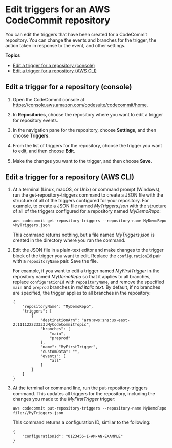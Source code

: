 # Edit triggers for an AWS CodeCommit repository<a name="how-to-notify-edit"></a>

You can edit the triggers that have been created for a CodeCommit repository\. You can change the events and branches for the trigger, the action taken in response to the event, and other settings\. 

**Topics**
+ [Edit a trigger for a repository \(console\)](#how-to-notify-edit-console)
+ [Edit a trigger for a repository \(AWS CLI\)](#how-to-notify-edit-cli)

## Edit a trigger for a repository \(console\)<a name="how-to-notify-edit-console"></a>

1. Open the CodeCommit console at [https://console\.aws\.amazon\.com/codesuite/codecommit/home](https://console.aws.amazon.com/codesuite/codecommit/home)\.

1. In **Repositories**, choose the repository where you want to edit a trigger for repository events\.

1. In the navigation pane for the repository, choose **Settings**, and then choose **Triggers**\.

1. From the list of triggers for the repository, choose the trigger you want to edit, and then choose **Edit**\. 

1. Make the changes you want to the trigger, and then choose **Save**\.

## Edit a trigger for a repository \(AWS CLI\)<a name="how-to-notify-edit-cli"></a>

1. At a terminal \(Linux, macOS, or Unix\) or command prompt \(Windows\), run the get\-repository\-triggers command to create a JSON file with the structure of all of the triggers configured for your repository\. For example, to create a JSON file named *MyTriggers\.json* with the structure of all of the triggers configured for a repository named *MyDemoRepo*:

   ```
   aws codecommit get-repository-triggers --repository-name MyDemoRepo >MyTriggers.json
   ```

   This command returns nothing, but a file named *MyTriggers\.json* is created in the directory where you ran the command\.

1. Edit the JSON file in a plain\-text editor and make changes to the trigger block of the trigger you want to edit\. Replace the `configurationId` pair with a `repositoryName` pair\. Save the file\.

   For example, if you want to edit a trigger named *MyFirstTrigger* in the repository named *MyDemoRepo* so that it applies to all branches, replace `configurationId` with `repositoryName`, and remove the specified `main` and `preprod` branches in *red italic text*\. By default, if no branches are specified, the trigger applies to all branches in the repository:

   ```
   {
       "repositoryName": "MyDemoRepo", 
       "triggers": [
           {
               "destinationArn": "arn:aws:sns:us-east-2:111122223333:MyCodeCommitTopic", 
               "branches": [
                   "main", 
                   "preprod"
               ], 
               "name": "MyFirstTrigger", 
               "customData": "", 
               "events": [
                   "all"
               ]
           }  
       ]
   }
   ```

1. At the terminal or command line, run the put\-repository\-triggers command\. This updates all triggers for the repository, including the changes you made to the *MyFirstTrigger* trigger:

   ```
   aws codecommit put-repository-triggers --repository-name MyDemoRepo file://MyTriggers.json
   ```

   This command returns a configuration ID, similar to the following:

   ```
   {
       "configurationId": "0123456-I-AM-AN-EXAMPLE"
   }
   ```